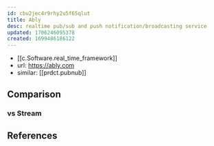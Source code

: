 ```yaml
---
id: cbu2jec4r9rhy2u5f65qlut
title: Ably
desc: realtime pub/sub and push notification/broadcasting service
updated: 1706246095378
created: 1699486186122
---
```


- [[c.Software.real_time_framework]]
- url: https://ably.com
- similar: [[prdct.pubnub]]

## Comparison

### vs Stream



## References

[^1]: https://ably.com/compare/getstream-vs-ably